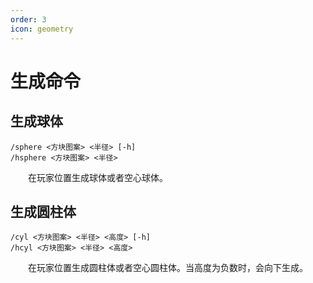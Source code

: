 ```yaml
---
order: 3
icon: geometry
---
```

# 生成命令

## 生成球体

```
/sphere <方块图案> <半径> [-h]
/hsphere <方块图案> <半径>
```
&emsp;&emsp;在玩家位置生成球体或者空心球体。

## 生成圆柱体

```
/cyl <方块图案> <半径> <高度> [-h]
/hcyl <方块图案> <半径> <高度>
```
&emsp;&emsp;在玩家位置生成圆柱体或者空心圆柱体。当高度为负数时，会向下生成。